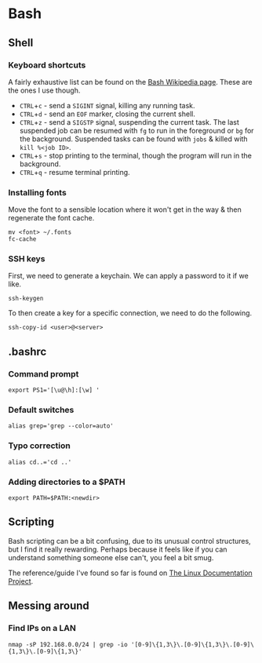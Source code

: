 # Bash


## Shell

### Keyboard shortcuts

A fairly exhaustive list can be found on the [Bash Wikipedia page](http://en.wikipedia.org/wiki/Bash_(Unix_shell)). These are the ones I use though.

* `CTRL`+`c` - send a `SIGINT` signal, killing any running task.
* `CTRL`+`d` - send an `EOF` marker, closing the current shell.
* `CTRL`+`z` - send a `SIGSTP` signal, suspending the current task. The last suspended job can be resumed with `fg` to run in the foreground or `bg` for the background. Suspended tasks can be found with `jobs` & killed with `kill %<job ID>`.
* `CTRL`+`s` - stop printing to the terminal, though the program will run in the background.
* `CTRL`+`q` - resume terminal printing.

### Installing fonts

Move the font to a sensible location where it won't get in the way & then regenerate the font cache.

    mv <font> ~/.fonts
    fc-cache

### SSH keys

First, we need to generate a keychain. We can apply a password to it if we like.

    ssh-keygen
    
To then create a key for a specific connection, we need to do the following.

    ssh-copy-id <user>@<server>


## .bashrc


### Command prompt
    
    export PS1='[\u@\h]:[\w] '

### Default switches

    alias grep='grep --color=auto'

### Typo correction

    alias cd..='cd ..'
    
### Adding directories to a $PATH

    export PATH=$PATH:<newdir>


## Scripting

Bash scripting can be a bit confusing, due to its unusual control structures, but I find it really rewarding. Perhaps because it feels like if you can understand something someone else can't, you feel a bit smug.

The reference/guide I've found so far is found on [The Linux Documentation Project](http://tldp.org/LDP/Bash-Beginners-Guide/html/).

## Messing around

### Find IPs on a LAN

    nmap -sP 192.168.0.0/24 | grep -io '[0-9]\{1,3\}\.[0-9]\{1,3\}\.[0-9]\{1,3\}\.[0-9]\{1,3\}'
    


